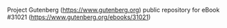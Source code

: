 Project Gutenberg (https://www.gutenberg.org) public repository for eBook #31021 (https://www.gutenberg.org/ebooks/31021)
